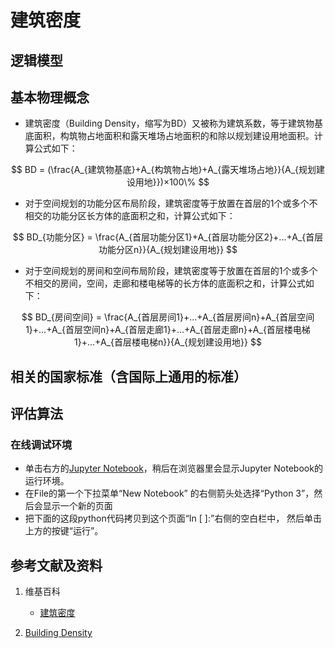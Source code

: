 # 建筑密度

## 逻辑模型

## 基本物理概念
- 建筑密度（Building Density，缩写为BD）又被称为建筑系数，等于建筑物基底面积，构筑物占地面积和露天堆场占地面积的和除以规划建设用地面积。计算公式如下：

$$
BD = (\frac{A_{建筑物基底}+A_{构筑物占地}+A_{露天堆场占地}}{A_{规划建设用地}})×100\%
$$

- 对于空间规划的功能分区布局阶段，建筑密度等于放置在首层的1个或多个不相交的功能分区长方体的底面积之和，计算公式如下：

$$
BD_{功能分区} = \frac{A_{首层功能分区1}+A_{首层功能分区2}+...+A_{首层功能分区n}}{A_{规划建设用地}}
$$

- 对于空间规划的房间和空间布局阶段，建筑密度等于放置在首层的1个或多个不相交的房间，空间，走廊和楼电梯等的长方体的底面积之和，计算公式如下：

$$
BD_{房间空间} = \frac{A_{首层房间1}+...+A_{首层房间n}+A_{首层空间1}+...+A_{首层空间n}+A_{首层走廊1}+...+A_{首层走廊n}+A_{首层楼电梯1}+...+A_{首层楼电梯n}}{A_{规划建设用地}}
$$

## 相关的国家标准（含国际上通用的标准）

## 评估算法

### 在线调试环境

- 单击右方的[Jupyter Notebook](https://mybinder.org/v2/gh/ipython/ipython-in-depth/master?filepath=binder/Index.ipynb)，稍后在浏览器里会显示Jupyter Notebook的运行环境。
- 在File的第一个下拉菜单“New Notebook” 的右侧箭头处选择“Python 3”，然后会显示一个新的页面
- 把下面的这段python代码拷贝到这个页面“In [ ]:”右侧的空白栏中， 然后单击上方的按键“运行”。

## 参考文献及资料

1. 维基百科
	- [建筑密度](https://zh.wikipedia.org/wiki/建筑密度) 

2. [Building Density](https://www.sciencedirect.com/topics/social-sciences/building-density) 
